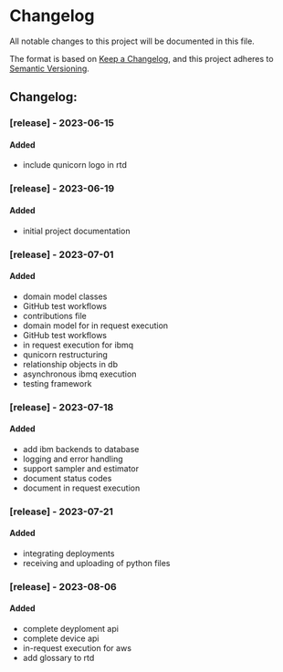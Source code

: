 # Changelog

All notable changes to this project will be documented in this file.

The format is based on [Keep a Changelog](https://keepachangelog.com/en/1.0.0/),
and this project adheres to [Semantic Versioning](https://semver.org/spec/v2.0.0.html).

## Changelog:

### [release] - 2023-06-15

#### Added

* include qunicorn logo in rtd

### [release] - 2023-06-19

#### Added

* initial project documentation

### [release] - 2023-07-01

#### Added

* domain model classes
* GitHub test workflows
* contributions file
* domain model for in request execution
* GitHub test workflows
* in request execution for ibmq
* qunicorn restructuring
* relationship objects in db
* asynchronous ibmq execution
* testing framework

### [release] - 2023-07-18

#### Added

* add ibm backends to database
* logging and error handling
* support sampler and estimator
* document status codes
* document in request execution

### [release] - 2023-07-21

#### Added

* integrating deployments
* receiving and uploading of python files

### [release] - 2023-08-06

#### Added

* complete deyploment api
* complete device api
* in-request execution for aws
* add glossary to rtd


